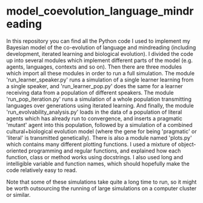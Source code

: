 # model_coevolution_language_mindreading
In this repository you can find all the Python code I used to implement my Bayesian model of the co-evolution of language and mindreading (including development, iterated learning and biological evolution). I divided the code up into several modules which implement different parts of the model (e.g. agents, languages, contexts and so on). Then there are three modules which import all these modules in order to run a full simulation. The module 'run_learner_speaker.py' runs a simulation of a single learner learning from a single speaker, and 'run_learner_pop.py' does the same for a learner receiving data from a population of different speakers. The module 'run_pop_iteration.py' runs a simulation of a whole population transmitting languages over generations using iterated learning. And finally, the module 'run_evolvability_analysis.py' loads in the data of a population of literal agents which has already run to convergence, and inserts a pragmatic 'mutant' agent into this population, followed by a simulation of a combined cultural+biological evolution model (where the gene for being 'pragmatic' or 'literal' is transmitted genetically). There is also a module named 'plots.py' which contains many different plotting functions. I used a mixture of object-oriented programming and regular functions, and explained how each function, class or method works using docstrings. I also used long and intelligible variable and function names, which should hopefully make the code relatively easy to read.

Note that some of these simulations take quite a long time to run, so it might be worth outsourcing the running of large simulations on a computer cluster or similar.
